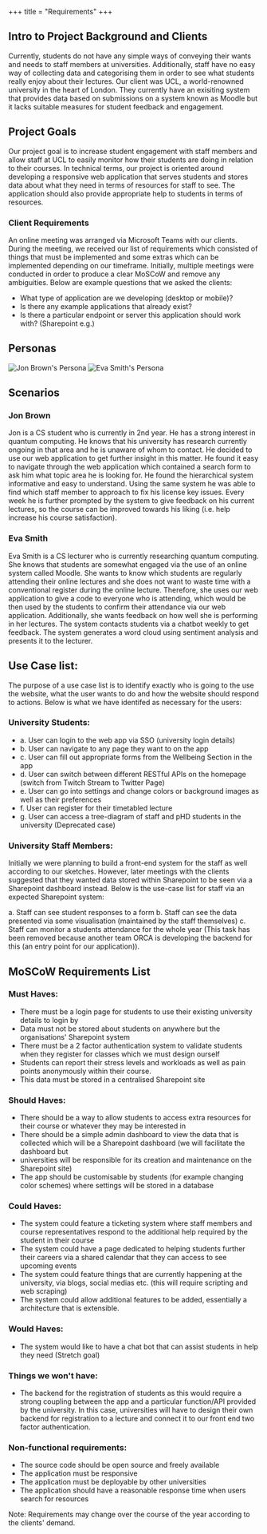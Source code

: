 +++
title = "Requirements"
+++

## Intro to Project Background and Clients
Currently, students do not have any simple ways of conveying their wants and needs to staff members at 
universities. Additionally, staff have no easy way of collecting data and categorising them in order to see
what students really enjoy about their lectures. Our client was UCL, a world-renowned university in the heart of
London. They currently have an exisiting system that provides data based on submissions on a system known as Moodle
but it lacks suitable measures for student feedback and engagement.
## Project Goals
Our project goal is to increase student engagement with staff members and allow staff at UCL to easily monitor how their students
are doing in relation to their courses. In technical terms, our project is oriented around developing a responsive web
application that serves students and stores data about what they need in terms of resources for staff to see. The application should also
provide appropriate help to students in terms of resources. 

### Client Requirements
An online meeting was arranged via Microsoft Teams with our clients.
During the meeting, we received our list of requirements which consisted of things that must be implemented and some extras which
can be implemented depending on our timeframe. Initially, multiple meetings were conducted in order to produce a clear MoSCoW and remove
any ambiguities. Below are example questions that we asked the clients:

- What type of application are we developing (desktop or mobile)?
- Is there any example applications that already exist?
- Is there a particular endpoint or server this application should work with? (Sharepoint e.g.)

## Personas

![Jon Brown's Persona](./Persona1.png)
![Eva Smith's Persona](./Persona2.png)

## Scenarios

### Jon Brown

Jon is a CS student who is currently in 2nd year. He has a strong interest in quantum computing. He knows that his university has research currently ongoing in that area and he is unaware of whom to contact. He decided to use our web application to get further insight in this matter. He found it easy to navigate through the web application which contained a search form to ask him what topic area he is looking for. He found the hierarchical system informative and easy to understand. Using the same system he was able to find which staff member to approach to fix his license key issues. Every week he is further prompted by the system to give feedback on his current lectures, so the course can be improved towards his liking (i.e. help increase his course satisfaction).

### Eva Smith
Eva Smith is a CS lecturer who is currently researching quantum computing. She knows that students are somewhat engaged via the use of an online system called Moodle. She wants to know which students are regularly attending their online lectures and she does not want to waste time with a conventional register during the online lecture. Therefore, she uses our web application to give a code to everyone who is attending, which would be then used by the students to confirm their attendance via our web application. Additionally, she wants feedback on how well she is performing in her lectures. The system contacts students via a chatbot weekly to get feedback. The system generates a word cloud using sentiment analysis and presents it to the lecturer. 

## Use Case list:
The purpose of a use case list is to identify exactly who is going to the use the website, what the user wants to do and how the website should respond to actions. Below
is what we have identifed as necessary for the users:

### University Students:

- a. User can login to the web app via SSO (university login details)
- b. User can navigate to any page they want to on the app
- c. User can fill out appropriate forms from the Wellbeing Section in the app
- d. User can switch between different RESTful APIs on the homepage (switch from Twitch Stream to Twitter Page)
- e. User can go into settings and change colors or background images as well as their preferences
- f. User can register for their timetabled lecture
- g. User can access a tree-diagram of staff and pHD students in the university (Deprecated case)

### University Staff Members:

Initially we were planning to build a front-end system for the staff as well according to our sketches. However, later meetings with the clients suggested that
they wanted data stored within Sharepoint to be seen via a Sharepoint dashboard instead. Below is the use-case list for staff via an expected Sharepoint system:

a. Staff can see student responses to a form
b. Staff can see the data presented via some visualisation (maintained by the staff themselves)
c. Staff can monitor a students attendance for the whole year (This task has been removed because another team ORCA is developing the backend for this (an entry
point for our application)).

## MoSCoW Requirements List

### Must Haves:

- There must be a login page for students to use their existing university details to login by
- Data must not be stored about students on anywhere but the organisations' Sharepoint system
- There must be a 2 factor authentication system to validate students when they register for classes which we must design ourself
- Students can report their stress levels and workloads as well as pain points anonymously within their course.
- This data must be stored in a centralised Sharepoint site

### Should Haves:

- There should be a way to allow students to access extra resources for their course or whatever they may be interested in
- There should be a simple admin dashboard to view the data that is collected which will be a Sharepoint dashboard (we will facilitate the dashboard but
- universities will be responsible for its creation and maintenance on the Sharepoint site)
- The app should be customisable by students (for example changing color schemes) where settings will be stored in a database

### Could Haves:
- The system could feature a ticketing system where staff members and course representatives respond to the additional help required by the student in their course
- The system could have a page dedicated to helping students further their careers via a shared calendar that they can access to see upcoming events
- The system could feature things that are currently happening at the university, via blogs, social medias etc. (this will require scripting and web scraping)
- The system could allow additional features to be added, essentially a architecture that is extensible.

### Would Haves:
- The system would like to have a chat bot that can assist students in help they need (Stretch goal)

### Things we won't have:
- The backend for the registration of students as this would require a strong coupling between the app and a particular function/API provided by the university. In this case, universities will have to design their own backend for registration to a lecture and connect it to our front end two factor authentication.


### Non-functional requirements:
- The source code should be open source and freely available
- The application must be responsive
- The application must be deployable by other universities
- The application should have a reasonable response time when users search for resources

Note: Requirements may change over the course of the year according to the clients' demand.